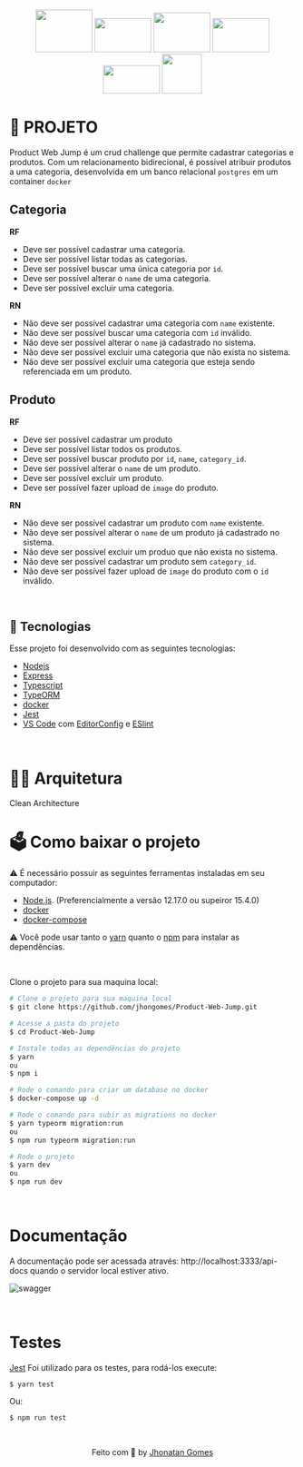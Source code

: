 <br>
<p align="center">
  <img src="https://cdn.jsdelivr.net/gh/devicons/devicon/icons/nodejs/nodejs-original-wordmark.svg" height="75" width="100" /> <img src="https://cdn.jsdelivr.net/gh/devicons/devicon/icons/typescript/typescript-original.svg"  height="60" width="100" /> <img src="https://cdn.jsdelivr.net/gh/devicons/devicon/icons/docker/docker-original.svg" height="70" width="100" />
  <img src="https://cdn.jsdelivr.net/gh/devicons/devicon/icons/postgresql/postgresql-original-wordmark.svg" height="60" width="100" /> <img src="https://cdn.jsdelivr.net/gh/devicons/devicon/icons/jest/jest-plain.svg" height="50" width="100" /> <img src="https://cdn.jsdelivr.net/gh/devicons/devicon/icons/express/express-original-wordmark.svg" height="70" /> 

</p>

# 📜 PROJETO

 Product Web Jump é um crud challenge que permite cadastrar categorias e produtos. Com um relacionamento bidirecional, é possivel atribuir produtos a uma categoria, desenvolvida em um banco relacional `postgres` em um container `docker` 

## Categoria

**RF**

- Deve ser possível cadastrar uma categoria.
- Deve ser possível listar todas as categorias.
- Deve ser possível buscar uma única categoria por `id`.
- Deve ser possível alterar o  `name` de uma categoria.
- Deve ser possível excluir uma categoria.


**RN**

- Não deve ser possível cadastrar uma categoria com `name` existente.
- Não deve ser possível buscar uma categoria com `id` inválido.
- Não deve ser possível alterar o `name` já cadastrado no sistema.
- Não deve ser possível excluir uma categoria que não exista no sistema.
- Não deve ser possível excluir uma categoria que esteja sendo referenciada em um produto.

## Produto

**RF**

- Deve ser possível cadastrar um produto
- Deve ser possível listar todos os produtos.
- Deve ser possível buscar produto por `id`, `name`, `category_id`.
- Deve ser possível alterar o  `name` de um produto.
- Deve ser possível excluir um produto.
- Deve ser possível fazer upload de `image` do produto.

**RN**

- Não deve ser possível cadastrar um produto com `name` existente.
- Não deve ser possível alterar o `name` de um produto já cadastrado no sistema.
- Não deve ser possível excluir um produo que não exista no sistema.
- Não deve ser possível cadastrar um produto sem `category_id`.
- Não deve ser possível fazer upload de `image` do produto com o `id` inválido.

<br>

## 🔧  Tecnologias

Esse projeto foi desenvolvido com as seguintes tecnologias:


- [Nodejs](https://nodejs.org/en/)
- [Express](http://expressjs.com/pt-br/)
- [Typescript](https://docs.microsoft.com/pt-br/archive/msdn-magazine/2015/january/typescript-understanding-typescript)
- [TypeORM](https://typeorm.io/#/)
- [docker](https://docs.docker.com/)
- [Jest](https://jestjs.io)
- [VS Code](https://code.visualstudio.com/) com [EditorConfig](https://marketplace.visualstudio.com/items?itemName=EditorConfig.EditorConfig) e [ESlint](https://marketplace.visualstudio.com/items?itemName=dbaeumer.vscode-eslint)



<br>

# 👷‍♂️ Arquitetura

Clean Architecture

# 🗳 Como baixar o projeto

⚠ É necessário possuir as seguintes ferramentas instaladas em seu computador:
- [Node.js](https://nodejs.org/en/). (Preferencialmente a versão 12.17.0 ou supeiror 15.4.0)
- [docker](https://docs.docker.com/)
- [docker-compose](https://docs.docker.com/compose/)


⚠ Você pode usar tanto o [yarn](https://yarnpkg.com/) quanto o [npm]() para instalar as dependências.


<br/>

Clone o projeto para sua maquina local:
```bash
# Clone o projeto para sua maquina local
$ git clone https://github.com/jhongomes/Product-Web-Jump.git

# Acesse a pasta do projeto
$ cd Product-Web-Jump

# Instale todas as dependências do projeto
$ yarn 
ou
$ npm i

# Rode o comando para criar um database no docker
$ docker-compose up -d

# Rode o comando para subir as migrations no docker
$ yarn typeorm migration:run
ou
$ npm run typeorm migration:run

# Rode o projeto
$ yarn dev
ou
$ npm run dev
```
<br />

# Documentação
 A documentação pode ser acessada através: http://localhost:3333/api-docs quando o servidor local estiver ativo. 

![swagger](https://user-images.githubusercontent.com/57759255/149639431-266785dd-5ec2-452d-a531-07d01b36a81a.gif)

<br />


# Testes
[Jest](https://jestjs.io/) Foi utilizado para os testes, para rodá-los execute:
```
$ yarn test
```
Ou:
```
$ npm run test
```

<br />


<p align="center">Feito com 💜 by <a href="https://www.linkedin.com/in/jhonatan-gomes-de-souza-513a3a197?challengeId=AQFBHhiP4QdIHQAAAX3BFHIS5K2MDNtBpp5ivwl-velebU8gwQxxhLIz51nO-__MejbD6jfZvQdyKWzrLVGfHNChGYGu8GqyMA&submissionId=ebdd152b-6a1b-c116-99c3-2848b7bbe760" target="_blank">Jhonatan Gomes </a></p>